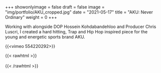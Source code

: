 +++
showonlyimage = false
draft = false
image = "img/portfolio/AKU_cropped.jpg"
date = "2021-05-17"
title = "AKU: Never Ordinary"
weight = 0
+++

Working with alongside DOP Hossein Kohdabandehloo and Producer Chris Luscri, I created a hard hitting, Trap and Hip Hop inspired piece for the young and energetic sports brand AKU.

<!--more-->

{{<vimeo 554220292>}}

{{< rawhtml >}}
<br><br>
{{< /rawhtml >}}

